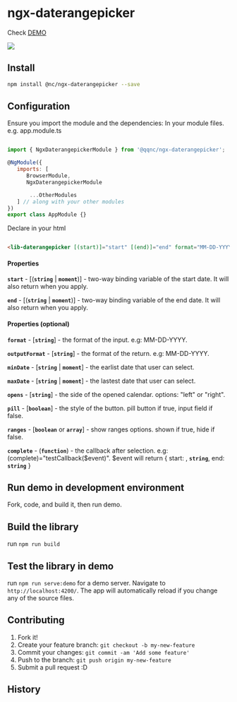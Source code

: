 # ngx-daterangepicker

Check [DEMO](https://qqnc.github.io/ngx-daterangepicker/)

<img src="https://s3-us-west-1.amazonaws.com/nate-public/ngx-dateranger.jpg">

## Install
```bash
npm install @nc/ngx-daterangepicker --save
```

## Configuration

Ensure you import the module and the dependencies:
In your module files. e.g. app.module.ts

```javascript

import { NgxDaterangepickerModule } from '@qqnc/ngx-daterangepicker';

@NgModule({
   imports: [
      BrowserModule,
      NgxDaterangepickerModule

       ...OtherModules 
   ] // along with your other modules
})
export class AppModule {}
```

Declare in your html

```html

<lib-daterangepicker [(start)]="start" [(end)]="end" format="MM-DD-YYYY" opens="left" [pill]="true"></lib-daterangepicker>

```

#### Properties

**`start`** - [(**`string`** | **`moment`**)] - two-way binding variable of the start date.  It will also return when you apply.

**`end`** - [(**`string`** | **`moment`**)] - two-way binding variable of the end date. It will also return when you apply.

#### Properties (optional)

**`format`** - [**`string`**] - the format of the input.  e.g: MM-DD-YYYY.

**`outputFormat`** - [**`string`**] - the format of the return.  e.g: MM-DD-YYYY.

**`minDate`** - [**`string`** | **`moment`**] - the earlist date that user can select.

**`maxDate`** - [**`string`** | **`moment`**] - the lastest date that user can select.

**`opens`** - [**`string`**] - the side of the opened calendar. options: "left" or "right".

**`pill`** - [**`boolean`**] - the style of the button.  pill button if true, input field if false.

**`ranges`** - [**`boolean`** or **`array`**] - show ranges options.  shown if true, hide if false.

**`complete`** - (**`function`**) - the callback after selection. e.g: (complete)="testCallback($event)". $event will return { start: , **`string`**, end: **`string`** }


## Run demo in development environment

Fork, code, and build it, then run demo.

## Build the library

run `npm run build`

## Test the library in demo

run `npm run serve:demo` for a demo server. Navigate to `http://localhost:4200/`. The app will automatically reload if you change any of the source files.


## Contributing

1. Fork it!
2. Create your feature branch: `git checkout -b my-new-feature`
3. Commit your changes: `git commit -am 'Add some feature'`
4. Push to the branch: `git push origin my-new-feature`
5. Submit a pull request :D

## History

